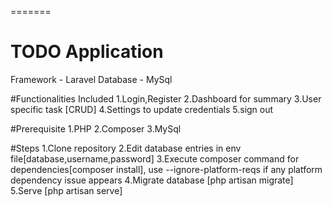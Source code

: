 
=======
# TODO Application 
 Framework - Laravel 
 Database - MySql

#Functionalities Included
1.Login,Register
2.Dashboard for summary
3.User specific task [CRUD]
4.Settings to update credentials
5.sign out

#Prerequisite
1.PHP 
2.Composer
3.MySql

#Steps 
1.Clone repository
2.Edit database entries in env file[database,username,password]
3.Execute composer command for dependencies[composer install], use --ignore-platform-reqs if any platform dependency issue appears
4.Migrate database [php artisan migrate]
5.Serve [php artisan serve]

